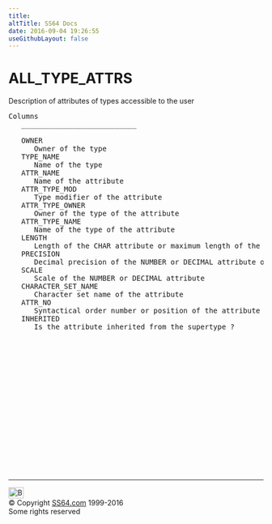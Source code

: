 ```yaml
---
title:
altTitle: SS64 Docs
date: 2016-09-04 19:26:55
useGithubLayout: false
---
```

<!-- #BeginLibraryItem "/Library/head_orad.lbi" --><!-- #EndLibraryItem --><h1>ALL_TYPE_ATTRS </h1><p> Description of attributes of types accessible to the user </p> 
 
<pre>Columns
   ___________________________
 
   OWNER
      Owner of the type
   TYPE_NAME
      Name of the type
   ATTR_NAME
      Name of the attribute
   ATTR_TYPE_MOD
      Type modifier of the attribute
   ATTR_TYPE_OWNER
      Owner of the type of the attribute
   ATTR_TYPE_NAME
      Name of the type of the attribute
   LENGTH
      Length of the CHAR attribute or maximum length of the VARCHARor VARCHAR2 attribute
   PRECISION
      Decimal precision of the NUMBER or DECIMAL attribute orbinary precision of the FLOAT attribute
   SCALE
      Scale of the NUMBER or DECIMAL attribute
   CHARACTER_SET_NAME
      Character set name of the attribute
   ATTR_NO
      Syntactical order number or position of the attribute as specified in thetype specification or CREATE TYPE statement (not to be used as ID number)
   INHERITED
      Is the attribute inherited from the supertype ?

</pre><!-- #BeginLibraryItem "/Library/foot_orad.lbi" --><p>
<!-- oracle-footer -->
<ins class="adsbygoogle" style="display:inline-block;width:300px;height:250px" data-ad-client="ca-pub-6140977852749469" data-ad-slot="4275490898"></ins>
<script>
(adsbygoogle = window.adsbygoogle || []).push({});
</script></p>
<hr>
<div id="bl" class="footer"><a href="ALL_TYPE_ATTRS.html#"><img src="../images/top.png" width="30" height="22" alt="Back to the Top"></a></div>
<div id="br" class="footer, tagline">© Copyright <a href="http://ss64.com/">SS64.com</a> 1999-2016<br>
Some rights reserved</div>
<!-- #EndLibraryItem -->

